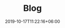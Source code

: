 ---
title: "Blog"
date: 2019-10-17T11:22:16+06:00
draft: false
description: "This blog shares some of my experiences in pottery and what I have learnt over the years."
---